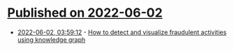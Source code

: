 # [Published on 2022-06-02](index.md)

* [2022-06-02, 03:59:12](https://news.ycombinator.com/item?id=31591166) - [How to detect and visualize fraudulent activities using knowledge graph](https://nebula-graph.io/posts/fraud-detection-using-knowledge-and-graph-database)
